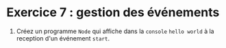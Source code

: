 # Exercice 7 : gestion des événements

1. Créez un programme `Node` qui affiche dans la `console` `hello world` à la reception d'un événement `start`.